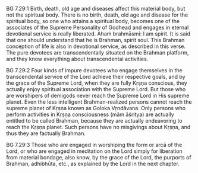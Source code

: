 BG 7.29:1	Birth, death, old age and diseases affect this material body, but not the spiritual body. There is no birth, death, old age and disease for the spiritual body, so one who attains a spiritual body, becomes one of the associates of the Supreme Personality of Godhead and engages in eternal devotional service is really liberated. Ahaṁ brahmāsmi: I am spirit. It is said that one should understand that he is Brahman, spirit soul. This Brahman conception of life is also in devotional service, as described in this verse. The pure devotees are transcendentally situated on the Brahman platform, and they know everything about transcendental activities.

BG 7.29:2	Four kinds of impure devotees who engage themselves in the transcendental service of the Lord achieve their respective goals, and by the grace of the Supreme Lord, when they are fully Kṛṣṇa conscious, they actually enjoy spiritual association with the Supreme Lord. But those who are worshipers of demigods never reach the Supreme Lord in His supreme planet. Even the less intelligent Brahman-realized persons cannot reach the supreme planet of Kṛṣṇa known as Goloka Vṛndāvana. Only persons who perform activities in Kṛṣṇa consciousness (mām āśritya) are actually entitled to be called Brahman, because they are actually endeavoring to reach the Kṛṣṇa planet. Such persons have no misgivings about Kṛṣṇa, and thus they are factually Brahman.

BG 7.29:3	Those who are engaged in worshiping the form or arcā of the Lord, or who are engaged in meditation on the Lord simply for liberation from material bondage, also know, by the grace of the Lord, the purports of Brahman, adhibhūta, etc., as explained by the Lord in the next chapter.